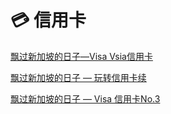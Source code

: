 # 💳 信用卡



[飘过新加坡的日子—Visa Vsia信用卡](https://www.kuact.com/post/2011-04-19-%E9%A3%98%E8%BF%87%E6%96%B0%E5%8A%A0%E5%9D%A1%E7%9A%84%E6%97%A5%E5%AD%90visa-vsia%E4%BF%A1%E7%94%A8%E5%8D%A1-2/)

[飘过新加坡的日子 — 玩转信用卡续](https://www.kuact.com/post/2013-02-21-%E9%A3%98%E8%BF%87%E6%96%B0%E5%8A%A0%E5%9D%A1%E7%9A%84%E6%97%A5%E5%AD%90-%E7%8E%A9%E8%BD%AC%E4%BF%A1%E7%94%A8%E5%8D%A1%E7%BB%AD/)

[飘过新加坡的日子 — Visa 信用卡No.3](https://www.kuact.com/post/2013-04-10-%E9%A3%98%E8%BF%87%E6%96%B0%E5%8A%A0%E5%9D%A1%E7%9A%84%E6%97%A5%E5%AD%90-visa-%E4%BF%A1%E7%94%A8%E5%8D%A1no-3/)
